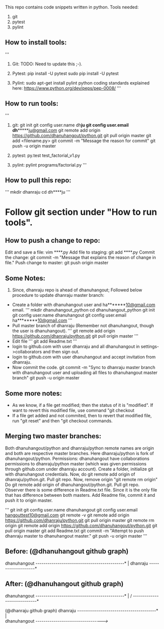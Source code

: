    This repo contains code snippets written in python.
   Tools needed:
   1. git
   2. pytest
   3. pylint


   How to install tools:
   ---------------------
   '''
   1. Git:
   TODO: Need to update this ;-).

   2. Pytest:
   pip install -U pytest
   sudo pip install -U pytest

   3. Pylint:
   sudo apt-get install pylint
   python coding standards explained here: https://www.python.org/dev/peps/pep-0008/
   '''


   How to run tools:
   -----------------
   '''
   1. git:
   git init
   git config user.name dh****ju
   git config user.email dh*********ju@gmail.com
   git remote add origin https://github.com/dhanuhangout/python.git
   git pull origin master
   git add <filename.py>
   git commit -m "Message the reason for commit"
   git push -u origin master

   2. pytest:
   py.test test_factorial_v1.py

   3. pylint:
   pylint programs/factorial.py
   '''


   How to pull this repo:
   ----------------------
   '''
   mkdir dhanraju
   cd dh****ju
   '''
   # Follow git section under "How to run tools".


   How to push a change to repo:
   -----------------------------
   Edit and save a file: vim ****.py
   Add file to staging: git add ****.py
   Commit the change: git commit -m "Message that explains the reason of change in
   file."
   Push change to master: git push origin master


   Some Notes:
   -----------
   1. Since, dhanraju repo is ahead of dhanuhangout; Followed below procedure to
   update dhanraju master branch:

   - Create a folder with dhanuhangout user and ha*******10@gmail.com email.
   '''
   mkdir dhanuhangout_python
   cd dhanuhangout_python
   git init
   git config user.name dhanuhangout
   git config user.email ha********10@gmail.com
   '''
   - Pull master branch of dhanraju (Remember not dhanuhangout, though the user is
   dhanuhangout).
   '''
   git remote add origin https://github.com/dhanraju/python.git
   git pull origin master
   '''
   - Edit file
   '''
   git add Readme.txt
   '''
   - login to github.com with user dhanraju and all dhanuhangout in
   settings->collaborators and then sign out.
   - login to github.com with user dhanuhangout and accept invitation from
   dhanraju.
   - Now commit the code.
   git commit -m "Sync to dhanraju master branch with dhanuhangout user and
   uploading all files to dhanuhangout master branch"
   git push -u origin master


   Some more notes:
   ----------------
   - As we know, if a file get modified; then the status of it is "modified". If
   want to revert this modified file, use command "git checkout <file name>
   - If a file get added and not commited, then to revert that modified file, run
   "git reset" and then "git checkout <file name> commands.





   Merging two master branches:
   ----------------------------
   Both dhanuhangout/python and dhanraju/python remote names are origin and both
   are respective master branches. Here dhanraju/python is fork of
   dhanuhangout/python.
   Permissions: dhanuhangout have collaborations permissions to dhanraju/python
   master (which was given permissions through github.com under dhanraju account).
   Create a folder, initialize git with dhanuhangout credentials.
   Now, do git remote add origin of dhanraju/python.git.
   Pull git repo.
   Now, remove origin "git remote rm origin"
   Do git remote add origin of dhanuhangout/python.git.
   Pull git repo. Observer there is some difference in Readme.txt file. Since it is the only file that has difference between both masters.
   Add Readme file, commit it and push it to origin master.


   '''
   git init
   git config user.name dhanuhangout
   git config user.email hangouttest10@gmail.com
   git remote -v
   git remote add origin https://github.com/dhanraju/python.git
   git pull origin master
   git remote rm origin
   git remote add origin https://github.com/dhanuhangout/python.git
   git pull origin master
   git add Readme.txt 
   git commit -m "Attempt to push dhanraju master to dhanuhangout master."
   git push -u origin master
   '''





   Before: (@dhanuhangout github graph)
   -------
   dhanuhangout    *-----*-----*-----*------------------------------*
                                     |
   dhanraju                          *-----*-----*-----*-----*

   After: (@dhanuhangout github graph)
   ------
   dhanuhangout    *-----*-----*-----*------------------------------*
                                     |                             /
                                     -----------------------------*

   (@dhanraju github graph)
   dhanraju    *-----*-----*-----*-----*-----*-----*-----*-----*
                                 |                             
   dhanuhangout                  -----------------------------*----->*


